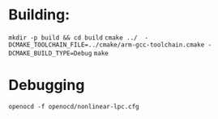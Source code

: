 # Building:

`mkdir -p build && cd build`
`cmake ../  -DCMAKE_TOOLCHAIN_FILE=../cmake/arm-gcc-toolchain.cmake -DCMAKE_BUILD_TYPE=Debug`
`make`

# Debugging

`openocd -f openocd/nonlinear-lpc.cfg`

